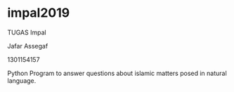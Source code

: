 # impal2019
TUGAS Impal

Jafar Assegaf

1301154157

Python
Program to answer questions about islamic matters posed in natural language.
